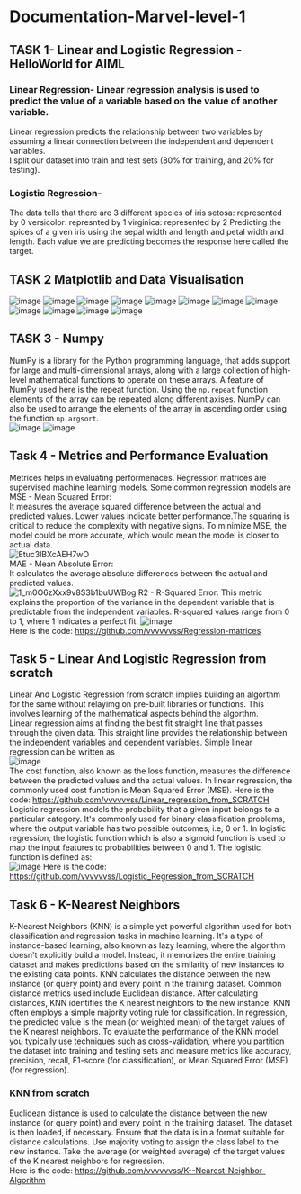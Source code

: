 # Documentation-Marvel-level-1
## TASK 1- Linear and Logistic Regression - HelloWorld for AIML
### Linear Regression- Linear regression analysis is used to predict the value of a variable based on the value of another variable. 
Linear regression predicts the relationship between two variables by assuming a linear connection between the independent and dependent variables.   
I split our dataset into train and test sets (80% for training, and 20% for testing).

### Logistic Regression-
The data tells that there are 3 different species of iris
setosa: represented by 0
versicolor: represnted by 1
virginica: represented by 2
Predicting the spices of a given iris using the sepal width and length and petal width and length.
Each value we are predicting becomes the response here called the target.

## TASK 2 Matplotlib and Data Visualisation
![image](https://github.com/vvvvvvss/Documentation-Marvel-level-1/blob/main/task2.png)
![image](https://github.com/vvvvvvss/Documentation-Marvel-level-1/blob/main/task2.2.png)
![image](https://github.com/vvvvvvss/Documentation-Marvel-level-1/blob/main/task2.3.png)
![image](https://github.com/vvvvvvss/Documentation-Marvel-level-1/blob/main/task2.4.1.png)
![image](https://github.com/vvvvvvss/Documentation-Marvel-level-1/blob/main/task2.4.2.png)
![image](https://github.com/vvvvvvss/Documentation-Marvel-level-1/blob/main/task2.4.3.png)
![image](https://github.com/vvvvvvss/Documentation-Marvel-level-1/blob/main/task2.4.4.png)
![image](https://github.com/vvvvvvss/Documentation-Marvel-level-1/blob/main/task2.4.5.png)
![image](https://github.com/vvvvvvss/Documentation-Marvel-level-1/blob/main/task2.4.6.2.png)
![image](https://github.com/vvvvvvss/Documentation-Marvel-level-1/blob/main/task2.4.6.png)
![image](https://github.com/vvvvvvss/Documentation-Marvel-level-1/blob/main/task2.4.7.png)
![image](https://github.com/vvvvvvss/Documentation-Marvel-level-1/blob/main/task2.5.1.png)



## TASK 3 - Numpy
NumPy is a library for the Python programming language, that adds support for large and multi-dimensional arrays, along with a large collection of high-level mathematical functions to operate on these arrays. A feature of NumPy used here is the repeat function. Using the `np.repeat` function elements of the array can be repeated along different axises. NumPy can also be used to arrange the elements of the array in ascending order using the function `np.argsort`.  
![image](https://github.com/vvvvvvss/Documentation-Marvel-level-1/assets/148562671/930c060e-fb98-493f-868d-83970d9a1d26)
![image](https://github.com/vvvvvvss/Documentation-Marvel-level-1/assets/148562671/7013fbb6-68c2-4973-9dd5-7d7cc98c1080)


## Task 4 - Metrics and Performance Evaluation
Metrices helps in evaluating performenaces. Regression matrices are supervised machine learning models. Some common regression models are   
MSE - Mean Squared Error:   
It measures the average squared difference between the actual and predicted values. Lower values indicate better performance.The squaring is critical to reduce the complexity with negative signs. To minimize MSE, the model could be more accurate, which would mean the model is closer to actual data.           
![Etuc3lBXcAEH7wO](https://github.com/vvvvvvss/Documentation-Marvel-level-1/assets/148562671/355e3c60-7d28-4737-9bce-739e155c2896)       
MAE - Mean Absolute Error:     
It calculates the average absolute differences between the actual and predicted values.       
![1_m0O6zXxx9v8S3b1buUWBog](https://github.com/vvvvvvss/Documentation-Marvel-level-1/assets/148562671/58133c62-b955-4b0a-95ce-75b965e58d8c)
R2 - R-Squared Error:
This metric explains the proportion of the variance in the dependent variable that is predictable from the independent variables. R-squared values range from 0 to 1, where 1 indicates a perfect fit.
![image](https://github.com/vvvvvvss/Documentation-Marvel-level-1/assets/148562671/53daa9c3-b179-4165-aca8-5fb91b63cb3b)         
Here is the code: https://github.com/vvvvvvss/Regression-matrices

## Task 5 - Linear And Logistic Regression from scratch
Linear And Logistic Regression from scratch implies building an algorthm for the same without relayimg on pre-built libraries or functions. This involves learning of the mathematical aspects behind the algorthm.    
Linear regression aims at finding the best fit straight line that passes through the given data. This straight line provides the relationship between the independent variables and dependent variables. Simple linear regression can be written as      
![image](https://github.com/vvvvvvss/Documentation-Marvel-level-1/assets/148562671/d0c97d2c-d500-4ab1-b100-8a1f8b200bd1)     
The cost function, also known as the loss function, measures the difference between the predicted values and the actual values. In linear regression, the commonly used cost function is Mean Squared Error (MSE).
Here is the code: https://github.com/vvvvvvss/Linear_regression_from_SCRATCH      
Logistic regression models the probability that a given input belongs to a particular category. It's commonly used for binary classification problems, where the output variable has two possible outcomes, i.e, 0 or 1.  In logistic regression, the logistic function which is also a sigmoid function is used to map the input features to probabilities between 0 and 1. The logistic function is defined as:   
![image](https://github.com/vvvvvvss/Documentation-Marvel-level-1/assets/148562671/4b334730-f393-4058-affb-7e2d7637a423)
Here is the code: https://github.com/vvvvvvss/Logistic_Regression_from_SCRATCH



## Task 6 - K-Nearest Neighbors
K-Nearest Neighbors (KNN) is a simple yet powerful algorithm used for both classification and regression tasks in machine learning. It's a type of instance-based learning, also known as lazy learning, where the algorithm doesn't explicitly build a model. Instead, it memorizes the entire training dataset and makes predictions based on the similarity of new instances to the existing data points. KNN calculates the distance between the new instance (or query point) and every point in the training dataset. Common distance metrics used include Euclidean distance. After calculating distances, KNN identifies the K nearest neighbors to the new instance. KNN often employs a simple majority voting rule for classification. In regression, the predicted value is the mean (or weighted mean) of the target values of the K nearest neighbors. To evaluate the performance of the KNN model, you typically use techniques such as cross-validation, where you partition the dataset into training and testing sets and measure metrics like accuracy, precision, recall, F1-score (for classification), or Mean Squared Error (MSE) (for regression).     
### KNN from scratch    
Euclidean distance is used to calculate the distance between the new instance (or query point) and every point in the training dataset. The dataset is then loaded, if necessary. Ensure that the data is in a format suitable for distance calculations. Use majority voting to assign the class label to the new instance. Take the average (or weighted average) of the target values of the K nearest neighbors for regression.     
Here is the code: https://github.com/vvvvvvss/K--Nearest-Neighbor-Algorithm


​


